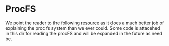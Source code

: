 # ProcFS

We point the reader to the following [resource](https://docs.kernel.org/filesystems/proc.html) as it does a much better job of explaining the proc fs system than we ever could. Some code is attacehed in this dir for reading the procFS and will be expanded in the future as need be.